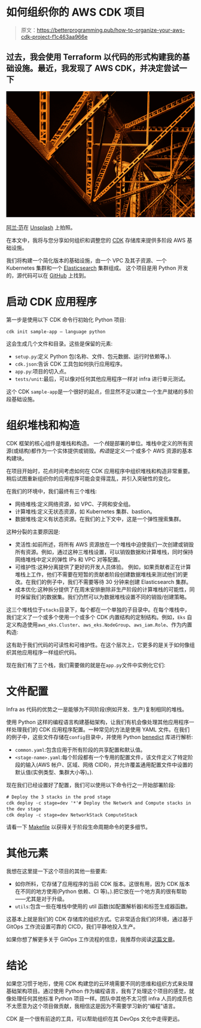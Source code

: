 # 如何组织你的 AWS CDK 项目

> 原文：<https://betterprogramming.pub/how-to-organize-your-aws-cdk-project-f1c463aa966e>

## 过去，我会使用 Terraform 以代码的形式构建我的基础设施。最近，我发现了 AWS CDK，并决定尝试一下

![](img/87cfd28b6d19b4ad4800fb3caffa54ae.png)

[阿兰·范](https://unsplash.com/@alain_pham?utm_source=medium&utm_medium=referral)在 [Unsplash](https://unsplash.com?utm_source=medium&utm_medium=referral) 上拍照。

在本文中，我将与您分享如何组织和调整您的 [CDK](https://aws.amazon.com/cdk/) 存储库来提供多阶段 AWS 基础设施。

我们将构建一个简化版本的基础设施，由一个 VPC 及其子资源、一个 Kubernetes 集群和一个 [Elasticsearch](https://www.elastic.co/elasticsearch/) 集群组成。
这个项目是用 Python 开发的，源代码可以在 [GitHub](https://github.com/aftouh/cdk-template) 上找到。

# 启动 CDK 应用程序

第一步是使用以下 CDK 命令行初始化 Python 项目:

```
cdk init sample-app — language python
```

这会生成几个文件和目录。这些是保留的元素:

*   `setup.py`:定义 Python 包(名称、文件、包元数据、运行时依赖等。).
*   `cdk.json`:告诉 CDK 工具包如何执行应用程序。
*   `app.py`:项目的切入点。
*   `tests/unit`:最后，可以像对任何其他应用程序一样对 infra 进行单元测试。

这个 CDK `sample-app`是一个很好的起点，但显然不足以建立一个生产就绪的多阶段基础设施。

# 组织堆栈和构造

CDK 框架的核心组件是堆栈和构造。
一个*栈*是部署的单位。堆栈中定义的所有资源(或结构)都作为一个实体提供或销毁。*构造*是定义一个或多个 AWS 资源的基本构建块。

在项目开始时，花点时间考虑如何在 CDK 应用程序中组织堆栈和构造非常重要。稍后试图重新组织你的应用程序可能会变得混乱，并引入突破性的变化。

在我们的环境中，我们最终有三个堆栈:

*   网络堆栈:定义网络资源，如 VPC、子网和安全组。
*   计算堆栈:定义无状态资源，如 Kubernetes 集群、bastion。
*   数据堆栈:定义有状态资源。在我们的上下文中，这是一个弹性搜索集群。

这种分裂的主要原因是:

*   灵活性:如前所述，将所有 AWS 资源放在一个堆栈中迫使我们一次创建或销毁所有资源。例如，通过这种三堆栈设置，可以销毁数据和计算堆栈，同时保持网络堆栈中定义的弹性 IPs 和 VPC 对等配置。
*   可维护性:这种分离提供了更好的开发人员体验。
    例如，如果贡献者正在计算堆栈上工作，他们不需要在短暂的贡献者阶段创建数据堆栈来测试他们的更改。在我们的例子中，我们不需要等待 30 分钟来创建 Elasticsearch 集群。
*   成本优化:这种拆分提供了在周末安排删除非生产阶段的计算堆栈的可能性，同时保留我们的数据集。我们仍然可以为数据堆栈设置不同的销毁/创建策略。

这三个堆栈位于`stacks`目录下，每个都在一个单独的子目录中。在每个堆栈中，我们定义了一个或多个使用一个或多个 CDK 内置结构的定制结构。例如，`Eks` 自定义构造使用`aws_eks.Cluster`、`aws_eks.NodeGroup`、`aws_iam.Role`、作为内置构造:

这有助于我们代码的可读性和可维护性。在这个层次上，它更多的是关于如何像组织其他应用程序一样组织代码。

现在我们有了三个栈，我们需要做的就是在`app.py`文件中实例化它们:

# 文件配置

Infra as 代码的优势之一是能够为不同阶段(例如开发、生产)复制相同的堆栈。

使用 Python 这样的编程语言构建基础架构，让我们有机会像处理其他应用程序一样处理我们的 CDK 应用程序配置。一种常见的方法是使用 YAML 文件。在我们的例子中，这些文件存储在`config`目录中，并使用 Python [benedict](https://pypi.org/project/python-benedict/) 库进行解析:

*   `common.yaml`:包含应用于所有阶段的共享配置和默认值。
*   `<stage-name>.yaml`:每个阶段都有一个专用的配置文件，该文件定义了特定阶段的输入(AWS 帐户、区域、网络 CIDR)，并允许覆盖通用配置文件中设置的默认值(实例类型、集群大小等)。).

现在我们已经设置好了配置，我们可以使用以下命令行之一开始部署阶段:

```
# Deploy the 3 stacks in the prod stage
cdk deploy -c stage=dev '*'# Deploy the Network and Compute stacks in the dev stage
cdk deploy -c stage=dev NetworkStack ComputeStack
```

请看一下 [Makefile](https://github.com/aftouh/cdk-template/blob/main/Makefile) 以获得关于阶段生命周期命令的更多细节。

# 其他元素

我想在这里提一下这个项目的其他一些要素:

*   如你所料，它存储了应用程序的当前 CDK 版本。这很有用，因为 CDK 版本在不同的地方使用(Python 依赖、CI 等)。).把它放在一个地方真的很有帮助——尤其是对于升级。
*   `utils`:包含一些在堆栈中使用的 util 函数(如配置解析器)和标签生成器函数。

这基本上就是我们的 CDK 存储库的组织方式。它非常适合我们的环境，通过基于 GitOps 工作流设置可靠的 CICD，我们平静地投入生产。

如果你想了解更多关于 GitOps 工作流程的信息，我推荐你阅读[这篇文章](https://medium.com/better-programming/aws-cdk-continuous-integration-and-delivery-using-travis-ci-ee5dd7549434)。

# 结论

如果您习惯于地形，使用 CDK 构建您的云环境需要不同的思维和组织方式来处理基础架构项目。通过使用 Python 作为编程语言，我有了处理这个项目的感觉，就像处理任何其他标准 Python 项目一样。团队中其他不太习惯 infra 人员的成员也不太愿意为这个项目做贡献，我相信这是因为不需要学习新的“编程”语言。

CDK 是一个很有前途的工具，可以帮助组织在其 DevOps 文化中走得更远。